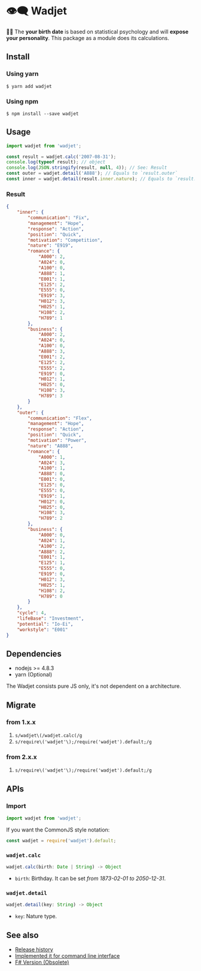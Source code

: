 # 👁️‍🗨️ Wadjet

🔮🎂 The __your birth date__ is based on statistical psychology and will __expose your personality__.
This package as a module does its calculations.

## Install

### Using yarn

```SH
$ yarn add wadjet
```

### Using npm

```SH
$ npm install --save wadjet
```

## Usage

```JavaScript
import wadjet from 'wadjet';

const result = wadjet.calc('2007-08-31');
console.log(typeof result); // object
console.log(JSON.stringify(result, null, 4)); // See: Result
const outer = wadjet.detail('A888'); // Equals to `result.outer`
const inner = wadjet.detail(result.inner.nature); // Equals to `result.inner`
```

### Result

```JSON
{
    "inner": {
        "communication": "Fix",
        "management": "Hope",
        "response": "Action",
        "position": "Quick",
        "motivation": "Competition",
        "nature": "E919",
        "romance": {
            "A000": 2,
            "A024": 0,
            "A100": 0,
            "A888": 1,
            "E001": 1,
            "E125": 2,
            "E555": 0,
            "E919": 3,
            "H012": 3,
            "H025": 1,
            "H108": 2,
            "H789": 1
        },
        "business": {
            "A000": 2,
            "A024": 0,
            "A100": 0,
            "A888": 3,
            "E001": 2,
            "E125": 2,
            "E555": 2,
            "E919": 0,
            "H012": 1,
            "H025": 0,
            "H108": 3,
            "H789": 3
        }
    },
    "outer": {
        "communication": "Flex",
        "management": "Hope",
        "response": "Action",
        "position": "Quick",
        "motivation": "Power",
        "nature": "A888",
        "romance": {
            "A000": 1,
            "A024": 3,
            "A100": 1,
            "A888": 0,
            "E001": 0,
            "E125": 0,
            "E555": 0,
            "E919": 1,
            "H012": 0,
            "H025": 0,
            "H108": 3,
            "H789": 2
        },
        "business": {
            "A000": 0,
            "A024": 1,
            "A100": 2,
            "A888": 2,
            "E001": 1,
            "E125": 1,
            "E555": 0,
            "E919": 0,
            "H012": 3,
            "H025": 1,
            "H108": 2,
            "H789": 0
        }
    },
    "cycle": 4,
    "lifeBase": "Investment",
    "potential": "Io-Ei",
    "workstyle": "E001"
}
```

## Dependencies

* nodejs >= 4.8.3
* yarn (Optional)

The Wadjet consists pure JS only, it's not dependent on a architecture.

## Migrate

### from 1.x.x

1. `s/wadjet\(/wadjet.calc(/g`
2. `s/require\('wadjet'\);/require('wadjet').default;/g`

### from 2.x.x

1. `s/require\('wadjet'\);/require('wadjet').default;/g`

## APIs

### Import

```JavaScript
import wadjet from 'wadjet';
```

If you want the CommonJS style notation:

```JavaScript
const wadjet = require('wadjet').default;
```

### `wadjet.calc`

```JavaScript
wadjet.calc(birth: Date | String) -> Object
```

* `birth`: Birthday. It can be set _from 1873-02-01 to 2050-12-31_.

### `wadjet.detail`

```JavaScript
wadjet.detail(key: String) -> Object
```

* `key`: Nature type.

## See also

* [Release history](https://github.com/danmaq/wadjet/releases)
* [Implemented it for command line interface](https://github.com/danmaq/wadjet-cli)
* [F# Version (Obsolete)](https://github.com/danmaq/birth.fs)
